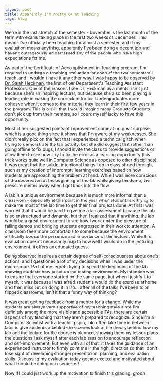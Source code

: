 ```yaml
---
layout: post
title: Apparently I'm Pretty OK at Teaching
tags: blog
---
```


We're in the last stretch of the semester - November is the last month of the term with exams taking place in the first two weeks of December. This means I've officially been teaching for almost a semester, and if my evaluation means anything, apparently I've been doing a decent job and haven't outrageously embarrassed any of the people who have high expectations for me.

As part of the Certificate of Accomplishment in Teaching program, I'm required to undergo a teaching evaluation for each of the two semesters I teach, and I wouldn't have it any other way. I was happy to be observed by <a href="http://people.engr.ncsu.edu/sesmith5/">Dr. Sarah Heckman</a>, the first of our Department's Teaching Assistant Professors. One of the reasons I see Dr. Heckman as a mentor isn't just because she's an inspiring lecturer, but because she also been playing a leading role in making the curriculum for our Undergraduates more cohesive when it comes to the material they learn in their first few years in the program. This is a skill that I would imagine many Graduate Students don't pick up from their mentors, so I count myself lucky to have this opportunity.

Most of her suggested points of improvement came at no great surprise, which is a good thing since it shows that I'm aware of my weaknesses. She didn't really pick on the fact that I experienced a technical glitch when trying to demonstrate the lab activity, but she did suggest that rather than going offline to fix bugs, I should invite the class to provide suggestions or allow them to see how I try to fix the error as a learning opportunity (this trick works quite well in Computer Science as opposed to other disciplines). It was great that the subtle, intentional things I do in class shined through, such as my creation of impromptu learning exercises based on how students are approaching the problem at hand. While I was more conscious of the observation at the beginning of the lab while giving the demo, the pressure melted away when I got back into the flow.

A lab is a unique environment because it is much more informal than a classroom - especially at this point in the year when students are trying to make the most of the lab time to get their final projects done. At first I was worried that it would be hard to give me a fair assessment because the lab is so unstructured and dynamic, but then I realized that if anything, the lab would be a great environment to see how I work under the pressure of failing demos and bringing students engrossed in their work to attention. A classroom feels more comfortable to some because the environment artificially boosts the presence and importance of the lecturer. While this evaluation doesn't necessarily map to how well I would do in the lecturing environment, it offers an educated guess.

Being observed inspires a certain degree of self-consciousness about one's actions, and I questioned a lot of my decisions when I was under the microscope. Part of me regrets trying to spend the beginning of the lab showing students how to set up the testing environment. My intention was to ensure that everyone started on the same page, but when I justify it to myself, it was because I was afraid students would do the exercise at home and then miss out on doing it in lab... after all of the talks I've been to on flipped classrooms, isn't it that a funny way of thinking?

It was great getting feedback from a mentor for a change. While my students are always very supportive of my teaching style since I'm definitely among the more visible and accessible TAs, there are certain aspects of my teaching that they aren't prepared to recognize. Since I'm a Computer Scientist with a teaching spin, I do often take time in between labs to give students a behind-the-scenes look at the theory behind how my lab and the lecture for the course is planned, showing them my lesson plans the questions I ask myself after each lab session to encourage reflection and self-improvement. But even with all of that, it takes the guidance of an experienced instructor to firmly point me in the right direction so that I don't lose sight of developing stronger presentation, planning, and evaluation skills. Discussing my evaluation today got me excited and motivated about what I could be doing next semester!

Now if I could just work up the motivation to finish this grading. *groan*

